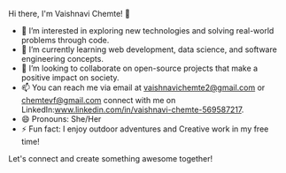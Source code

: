 Hi there, I'm Vaishnavi Chemte! 👋

- 👀 I’m interested in exploring new technologies and solving real-world problems through code.
- 🌱 I’m currently learning web development, data science, and software engineering concepts.
- 💞️ I’m looking to collaborate on open-source projects that make a positive impact on society.
- 📫 You can reach me via email at vaishnavichemte2@gmail.com or chemtevf@gmail.com connect with me on LinkedIn:www.linkedin.com/in/vaishnavi-chemte-569587217.
- 😄 Pronouns: She/Her
- ⚡ Fun fact: I enjoy outdoor adventures and Creative work in my free time!

Let's connect and create something awesome together!
